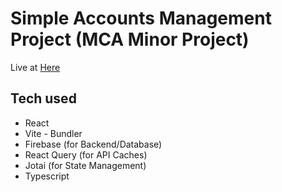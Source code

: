 # Simple Accounts Management Project (MCA Minor Project)

Live at [Here](to-be-updated)




## Tech used

 - React
 - Vite - Bundler
 - Firebase (for Backend/Database)
 - React Query (for API Caches)
 - Jotai (for State Management)
 - Typescript
 
 
